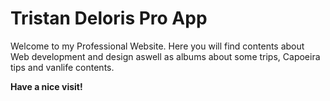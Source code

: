 # Tristan Deloris Pro App

Welcome to my Professional Website. Here you will find contents about Web development and design aswell as albums about some trips, Capoeira tips and vanlife contents.

**Have a nice visit!**
